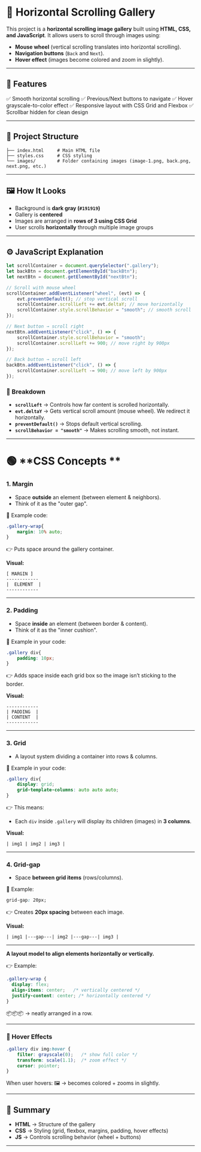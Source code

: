 

# 📂 Horizontal Scrolling Gallery

This project is a **horizontal scrolling image gallery** built using **HTML, CSS, and JavaScript**.
It allows users to scroll through images using:

* **Mouse wheel** (vertical scrolling translates into horizontal scrolling).
* **Navigation buttons** (`Back` and `Next`).
* **Hover effect** (images become colored and zoom in slightly).

---

## 🚀 Features

✅ Smooth horizontal scrolling
✅ Previous/Next buttons to navigate
✅ Hover grayscale-to-color effect
✅ Responsive layout with CSS Grid and Flexbox
✅ Scrollbar hidden for clean design

---

## 📜 Project Structure

```
├── index.html     # Main HTML file
├── styles.css     # CSS styling
└── images/        # Folder containing images (image-1.png, back.png, next.png, etc.)
```

---

## 🖼️ How It Looks

* Background is **dark gray (`#191919`)**
* Gallery is **centered**
* Images are arranged in **rows of 3 using CSS Grid**
* User scrolls **horizontally** through multiple image groups

---

## ⚙️ JavaScript Explanation

```javascript
let scrollContainer = document.querySelector(".gallery");
let backBtn = document.getElementById("backBtn");
let nextBtn = document.getElementById("nextBtn");

// Scroll with mouse wheel
scrollContainer.addEventListener("wheel", (evt) => {
    evt.preventDefault(); // stop vertical scroll
    scrollContainer.scrollLeft += evt.deltaY; // move horizontally
    scrollContainer.style.scrollBehavior = "smooth"; // smooth scroll
});

// Next button → scroll right
nextBtn.addEventListener("click", () => {
    scrollContainer.style.scrollBehavior = "smooth";
    scrollContainer.scrollLeft += 900; // move right by 900px
});

// Back button → scroll left
backBtn.addEventListener("click", () => {
    scrollContainer.scrollLeft -= 900; // move left by 900px
});
```

### 📝 Breakdown

* **`scrollLeft`** → Controls how far content is scrolled horizontally.
* **`evt.deltaY`** → Gets vertical scroll amount (mouse wheel). We redirect it horizontally.
* **`preventDefault()`** → Stops default vertical scrolling.
* **`scrollBehavior = "smooth"`** → Makes scrolling smooth, not instant.

---



# 🟢 **CSS Concepts **



### **1. Margin**

* Space **outside** an element (between element & neighbors).
* Think of it as the "outer gap".

📍 Example  code:

```css
.gallery-wrap{
    margin: 10% auto;
}
```

👉 Puts space around the gallery container.

**Visual:**

```
[ MARGIN ]
------------
|  ELEMENT  |
------------
```

---

### **2. Padding**

* Space **inside** an element (between border & content).
* Think of it as the "inner cushion".

📍 Example in your code:

```css
.gallery div{
    padding: 10px;
}
```

👉 Adds space inside each grid box so the image isn’t sticking to the border.

**Visual:**

```
------------
| PADDING  |
| CONTENT  |
------------
```

---

### **3. Grid**

* A layout system dividing a container into rows & columns.

📍 Example in your code:

```css
.gallery div{
    display: grid;
    grid-template-columns: auto auto auto;
}
```

👉 This means:

* Each `div` inside `.gallery` will display its children (images) in **3 columns**.

**Visual:**

```
| img1 | img2 | img3 |
```

---

### **4. Grid-gap**

* Space **between grid items** (rows/columns).

📍 Example:

```css
grid-gap: 20px;
```

👉 Creates **20px spacing** between each image.

**Visual:**

```
| img1 |---gap---| img2 |---gap---| img3 |
```

---



**A layout model to align elements horizontally or vertically.**

👉 Example:

```css
.gallery-wrap {
  display: flex;
  align-items: center;   /* vertically centered */
  justify-content: center; /* horizontally centered */
}
```

📦📦📦 → neatly arranged in a row.

---

### 🔹 Hover Effects

```css
.gallery div img:hover {
    filter: grayscale(0);   /* show full color */
    transform: scale(1.1);  /* zoom effect */
    cursor: pointer;
}
```

When user hovers:
🖼️ → becomes colored + zooms in slightly.

---

## 🎯 Summary

* **HTML** → Structure of the gallery
* **CSS** → Styling (grid, flexbox, margins, padding, hover effects)
* **JS** → Controls scrolling behavior (wheel + buttons)

---

